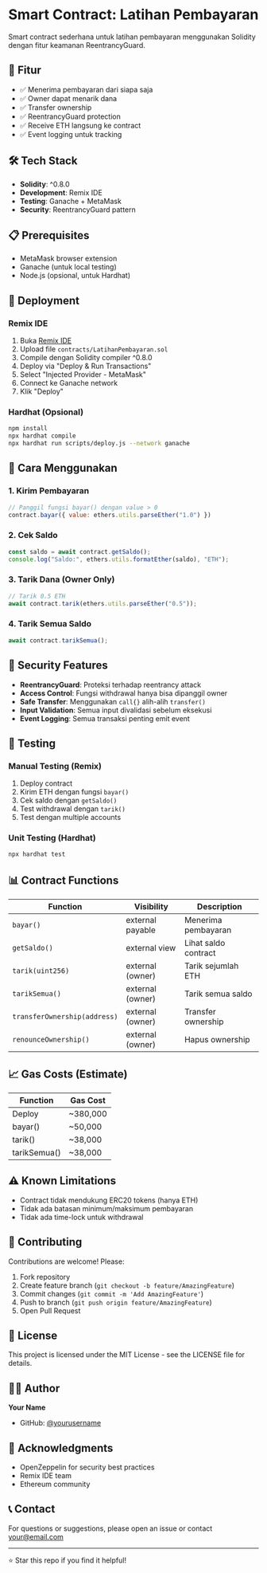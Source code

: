 
# Smart Contract: Latihan Pembayaran

Smart contract sederhana untuk latihan pembayaran menggunakan Solidity dengan fitur keamanan ReentrancyGuard.

## 🎯 Fitur

- ✅ Menerima pembayaran dari siapa saja
- ✅ Owner dapat menarik dana
- ✅ Transfer ownership
- ✅ ReentrancyGuard protection
- ✅ Receive ETH langsung ke contract
- ✅ Event logging untuk tracking

## 🛠️ Tech Stack

- **Solidity**: ^0.8.0
- **Development**: Remix IDE
- **Testing**: Ganache + MetaMask
- **Security**: ReentrancyGuard pattern

## 📋 Prerequisites

- MetaMask browser extension
- Ganache (untuk local testing)
- Node.js (opsional, untuk Hardhat)

## 🚀 Deployment

### Remix IDE

1. Buka [Remix IDE](https://remix.ethereum.org)
2. Upload file `contracts/LatihanPembayaran.sol`
3. Compile dengan Solidity compiler ^0.8.0
4. Deploy via "Deploy & Run Transactions"
5. Select "Injected Provider - MetaMask"
6. Connect ke Ganache network
7. Klik "Deploy"

### Hardhat (Opsional)

```bash
npm install
npx hardhat compile
npx hardhat run scripts/deploy.js --network ganache
```

## 📖 Cara Menggunakan

### 1. Kirim Pembayaran

```javascript
// Panggil fungsi bayar() dengan value > 0
contract.bayar({ value: ethers.utils.parseEther("1.0") })
```

### 2. Cek Saldo

```javascript
const saldo = await contract.getSaldo();
console.log("Saldo:", ethers.utils.formatEther(saldo), "ETH");
```

### 3. Tarik Dana (Owner Only)

```javascript
// Tarik 0.5 ETH
await contract.tarik(ethers.utils.parseEther("0.5"));
```

### 4. Tarik Semua Saldo

```javascript
await contract.tarikSemua();
```

## 🔐 Security Features

- **ReentrancyGuard**: Proteksi terhadap reentrancy attack
- **Access Control**: Fungsi withdrawal hanya bisa dipanggil owner
- **Safe Transfer**: Menggunakan `call{}` alih-alih `transfer()`
- **Input Validation**: Semua input divalidasi sebelum eksekusi
- **Event Logging**: Semua transaksi penting emit event

## 🧪 Testing

### Manual Testing (Remix)

1. Deploy contract
2. Kirim ETH dengan fungsi `bayar()`
3. Cek saldo dengan `getSaldo()`
4. Test withdrawal dengan `tarik()`
5. Test dengan multiple accounts

### Unit Testing (Hardhat)

```bash
npx hardhat test
```

## 📊 Contract Functions

| Function | Visibility | Description |
|----------|-----------|-------------|
| `bayar()` | external payable | Menerima pembayaran |
| `getSaldo()` | external view | Lihat saldo contract |
| `tarik(uint256)` | external (owner) | Tarik sejumlah ETH |
| `tarikSemua()` | external (owner) | Tarik semua saldo |
| `transferOwnership(address)` | external (owner) | Transfer ownership |
| `renounceOwnership()` | external (owner) | Hapus ownership |

## 📈 Gas Costs (Estimate)

| Function | Gas Cost |
|----------|----------|
| Deploy | ~380,000 |
| bayar() | ~50,000 |
| tarik() | ~38,000 |
| tarikSemua() | ~38,000 |

## ⚠️ Known Limitations

- Contract tidak mendukung ERC20 tokens (hanya ETH)
- Tidak ada batasan minimum/maksimum pembayaran
- Tidak ada time-lock untuk withdrawal

## 🤝 Contributing

Contributions are welcome! Please:

1. Fork repository
2. Create feature branch (`git checkout -b feature/AmazingFeature`)
3. Commit changes (`git commit -m 'Add AmazingFeature'`)
4. Push to branch (`git push origin feature/AmazingFeature`)
5. Open Pull Request

## 📄 License

This project is licensed under the MIT License - see the LICENSE file for details.

## 👨‍💻 Author

**Your Name**
- GitHub: [@yourusername](https://github.com/yourusername)

## 🙏 Acknowledgments

- OpenZeppelin for security best practices
- Remix IDE team
- Ethereum community

## 📞 Contact

For questions or suggestions, please open an issue or contact [your@email.com](mailto:your@email.com)

---

⭐ Star this repo if you find it helpful!
